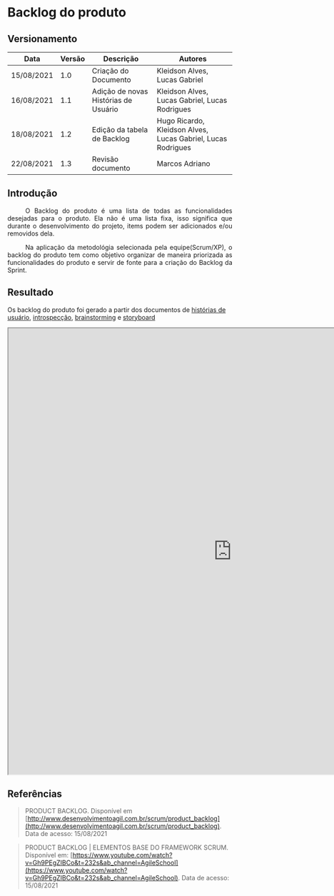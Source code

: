 # Backlog do produto

## Versionamento
| Data | Versão | Descrição | Autores |
| -------- | -------- | -------- | ---|
|   15/08/2021   |  1.0    |  Criação do Documento    | Kleidson Alves, Lucas Gabriel
|   16/08/2021   |  1.1    |  Adição de novas Histórias de Usuário | Kleidson Alves, Lucas Gabriel, Lucas Rodrigues
|   18/08/2021   |  1.2    |  Edição da tabela de Backlog | Hugo Ricardo, Kleidson Alves, Lucas Gabriel, Lucas Rodrigues
|   22/08/2021   |  1.3    |  Revisão documento | Marcos Adriano

## Introdução
<div style="text-indent: 40px; text-align: justify">
<p>
O Backlog do produto é uma lista de todas as funcionalidades desejadas para o produto. Ela não é uma lista fixa, isso significa que durante o desenvolvimento do projeto, items podem ser adicionados e/ou removidos dela.
</p>
<p>
Na aplicação da metodológia selecionada pela equipe(Scrum/XP), o backlog do produto tem como objetivo organizar de maneira priorizada as funcionalidades do produto e servir de fonte para a criação do Backlog da Sprint.
</p>
</div>

## Resultado
Os backlog do produto foi gerado a partir dos documentos de [histórias de usuário](historias_de_usuario.md), [introspecção](../base/introspeccao.md), [brainstorming](../base/brainstorming.md) e [storyboard](../base/storyboard.md)

<iframe height="1000" width="1000"src="https://docs.google.com/spreadsheets/d/e/2PACX-1vRGPXVxyEBEenV-6bkAij52qNDvPGrT_aEwCDwQH74GC4MgehehvFnANSKhwWAQHi9PfzDea1k8Uc-F/pubhtml?gid=0&amp;single=true&amp;widget=true&amp;headers=false"></iframe>


## Referências
> PRODUCT BACKLOG. Disponível em [http://www.desenvolvimentoagil.com.br/scrum/product_backlog](http://www.desenvolvimentoagil.com.br/scrum/product_backlog). Data de acesso: 15/08/2021

> PRODUCT BACKLOG | ELEMENTOS BASE DO FRAMEWORK SCRUM. Disponível em:
[https://www.youtube.com/watch?v=Gh9PEgZIBCo&t=232s&ab_channel=AgileSchool](https://www.youtube.com/watch?v=Gh9PEgZIBCo&t=232s&ab_channel=AgileSchool). Data de acesso: 15/08/2021
